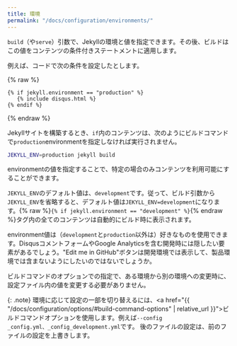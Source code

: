 ```yaml
---
title: 環境
permalink: "/docs/configuration/environments/"
---
```

<!-- ---
title: Environments
permalink: "/docs/configuration/environments/"
--- -->

`build`（や`serve`）引数で、Jekyllの環境と値を指定できます。その後、ビルドはこの値をコンテンツの条件付きステートメントに適用します。

<!-- In the `build` (or `serve`) arguments, you can specify a Jekyll environment
and value. The build will then apply this value in any conditional statements
in your content. -->

例えば、コードで次の条件を設定したとします。

<!-- For example, suppose you set this conditional statement in your code: -->

{% raw %}
```liquid
{% if jekyll.environment == "production" %}
   {% include disqus.html %}
{% endif %}
```
{% endraw %}

Jekyllサイトを構築するとき、`if`内のコンテンツは、次のようにビルドコマンドで`production`environmentを指定しなければ実行されません。

<!-- When you build your Jekyll site, the content inside the `if` statement won't be
run unless you also specify a `production` environment in the build command,
like this: -->

```sh
JEKYLL_ENV=production jekyll build
```

environmentの値を指定することで、特定の場合のみコンテンツを利用可能にすることができます。

<!-- Specifying an environment value allows you to make certain content available
only within specific environments. -->

`JEKYLL_ENV`のデフォルト値は、`development`です。従って、ビルド引数から`JEKYLL_ENV`を省略すると、デフォルト値は`JEKYLL_ENV=development`になります。{% raw %}`{% if jekyll.environment == "development" %}`{% endraw %}タグ内の全てのコンテンツは自動的にビルド時に表示されます。

<!-- The default value for `JEKYLL_ENV` is `development`. Therefore if you omit
`JEKYLL_ENV` from the build arguments, the default value will be
`JEKYLL_ENV=development`. Any content inside
{% raw %}`{% if jekyll.environment == "development" %}`{% endraw %} tags will
automatically appear in the build. -->

environment値は（`development`と`production`以外は）好きなものを使用できます。DisqusコメントフォームやGoogle Analyticsを含む開発時には隠したい要素があるでしょう。"Edit me in GitHub"ボタンは開発環境では表示して、製品環境では含まないようにしたいのではないでしょうか。

<!-- Your environment values can be anything you want (not just `development` or
`production`). Some elements you might want to hide in development
environments include Disqus comment forms or Google Analytics. Conversely,
you might want to expose an "Edit me in GitHub" button in a development
environment but not include it in production environments. -->

ビルドコマンドのオプションでの指定で、ある環境から別の環境への変更時に、設定ファイル内の値を変更する必要がありません。

<!-- By specifying the option in the build command, you avoid having to change
values in your configuration files when moving from one environment to another. -->

{: .note}
環境に応じて設定の一部を切り替えるには、<a href="{{ "/docs/configuration/options/#build-command-options" | relative_url }}">ビルドコマンドオプション</a>を使用します。例えば<code>--config _config.yml、_config_development.yml</code>です。 後のファイルの設定は、前のファイルの設定を上書きします。

  <!-- {: .note}
To switch part of your config settings depending on the environment, use the
<a href="{{ '/docs/configuration/options/#build-command-options' | relative_url }}">build command option</a>,
for example <code>--config _config.yml,_config_development.yml</code>. Settings
in later files override settings in earlier files. -->
